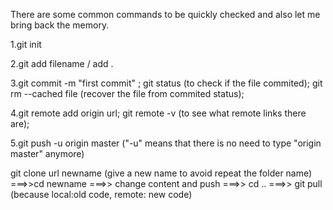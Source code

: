 There are some common commands to be quickly checked and also let me bring back the memory. 

1.git init

2.git add filename / add .

3.git commit -m "first commit" ;
git status (to check if the file commited);
git rm --cached file (recover the file from commited status);

4.git remote add origin url;
git remote -v (to see what remote links there are);

5.git push -u origin master ("-u" means that there is no need to type "origin master" anymore)


git clone url newname (give a new name to avoid repeat the folder name)
===>>cd newname
===>> change content and push
===>> cd ..
===>> git pull (because local:old code, remote: new code)
